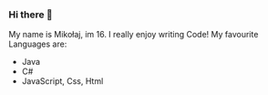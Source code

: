 ### Hi there 👋

My name is Mikołaj, im 16. I really enjoy writing Code!
My favourite Languages are:
  - Java
  - C#
  - JavaScript, Css, Html
